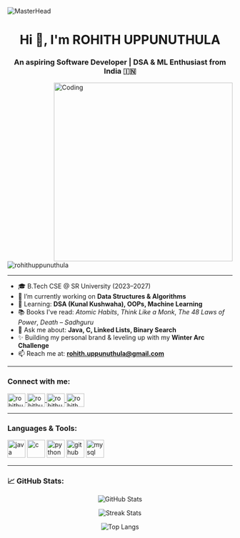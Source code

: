 ![MasterHead](https://user-images.githubusercontent.com/10498744/210012254-234538ff-d198-48aa-8964-37e6fd45d227.gif)

<h1 align="center">Hi 👋, I'm ROHITH UPPUNUTHULA</h1>
<h3 align="center">An aspiring Software Developer | DSA & ML Enthusiast from India 🇮🇳</h3>

<img align="right" alt="Coding" width="400" src="https://cdn.dribbble.com/users/1162077/screenshots/3848914/programmer.gif" />

<p align="left">
  <img src="https://komarev.com/ghpvc/?username=rohithuppunuthula&label=Profile%20views&color=0e75b6&style=flat" alt="rohithuppunuthula" />
</p>

---

- 🎓 B.Tech CSE @ SR University (2023–2027)
- 🔭 I’m currently working on **Data Structures & Algorithms**
- 🌱 Learning: **DSA (Kunal Kushwaha), OOPs, Machine Learning**
- 📚 Books I've read: *Atomic Habits*, *Think Like a Monk*, *The 48 Laws of Power*, *Death – Sadhguru*
- 💬 Ask me about: **Java, C, Linked Lists, Binary Search**
- ✨ Building my personal brand & leveling up with my **Winter Arc Challenge**
- 📫 Reach me at: **rohith.uppunuthula@gmail.com**

---

<h3 align="left">Connect with me:</h3>
<p align="left">
  <a href="https://www.linkedin.com/in/rohithuppunuthula/" target="_blank">
    <img align="center" src="https://raw.githubusercontent.com/rahuldkjain/github-profile-readme-generator/master/src/images/icons/Social/linked-in-alt.svg" alt="rohithuppunuthula" height="30" width="40" />
  </a>
  <a href="https://leetcode.com/rohithuppunuthula/" target="_blank">
    <img align="center" src="https://cdn.jsdelivr.net/gh/devicons/devicon/icons/leetcode/leetcode-original.svg" alt="rohithuppunuthula LeetCode" height="30" width="40" />
  </a>
  <a href="https://github.com/rohithuppunuthula" target="_blank">
    <img align="center" src="https://cdn.jsdelivr.net/npm/simple-icons@3.1.0/icons/github.svg" alt="rohithuppunuthula" height="30" width="40" />
  </a>
  <a href="https://instagram.com/rohith.uppunuthula" target="_blank">
    <img align="center" src="https://raw.githubusercontent.com/rahuldkjain/github-profile-readme-generator/master/src/images/icons/Social/instagram.svg" alt="rohith.uppunuthula" height="30" width="40" />
  </a>
</p>

---

<h3 align="left">Languages & Tools:</h3>
<p align="left">
  <img src="https://cdn.jsdelivr.net/gh/devicons/devicon/icons/java/java-original.svg" alt="java" width="40" height="40"/>
  <img src="https://cdn.jsdelivr.net/gh/devicons/devicon/icons/c/c-original.svg" alt="c" width="40" height="40"/>
  <img src="https://cdn.jsdelivr.net/gh/devicons/devicon/icons/python/python-original.svg" alt="python" width="40" height="40"/>
  <img src="https://cdn.jsdelivr.net/gh/devicons/devicon/icons/github/github-original.svg" alt="github" width="40" height="40"/>
  <img src="https://cdn.jsdelivr.net/gh/devicons/devicon/icons/mysql/mysql-original.svg" alt="mysql" width="40" height="40"/>
</p>

---

<h3 align="left">📈 GitHub Stats:</h3>
<p align="center">
  <img src="https://github-readme-stats.vercel.app/api?username=rohithuppunuthula&show_icons=true&theme=radical" alt="GitHub Stats" />
</p>
<p align="center">
  <img src="https://streak-stats.demolab.com/?user=rohithuppunuthula&theme=radical" alt="Streak Stats" />
</p>
<p align="center">
  <img src="https://github-readme-stats.vercel.app/api/top-langs/?username=rohithuppunuthula&layout=compact&theme=radical" alt="Top Langs" />
</p>
